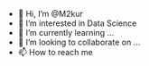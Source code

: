 - 👋 Hi, I’m @M2kur
- 👀 I’m interested in Data Science 
- 🌱 I’m currently learning ...
- 💞️ I’m looking to collaborate on ...
- 📫 How to reach me 

<!---
M2kur/M2kur is a ✨ special ✨ repository because its `README.md` (this file) appears on your GitHub profile.
You can click the Preview link to take a look at your changes.
--->
